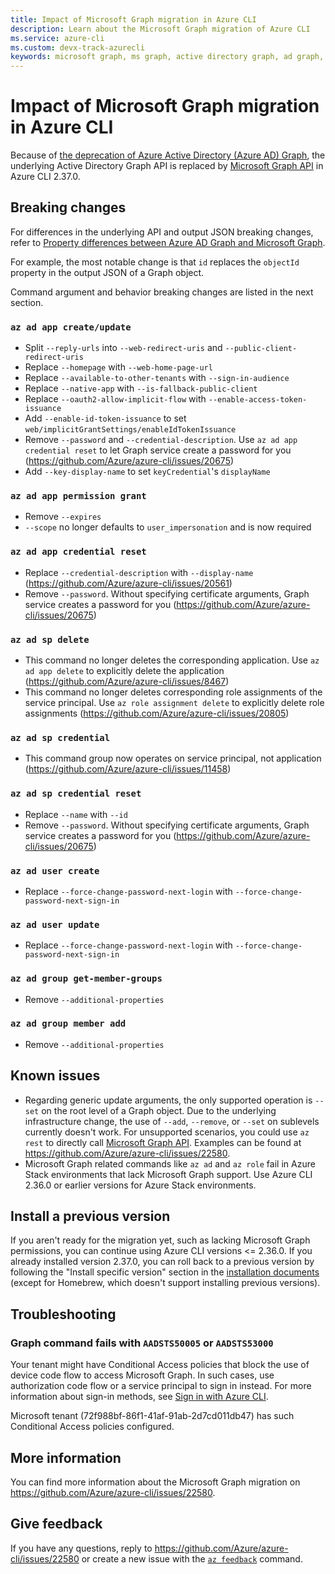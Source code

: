 ```yaml
---
title: Impact of Microsoft Graph migration in Azure CLI
description: Learn about the Microsoft Graph migration of Azure CLI
ms.service: azure-cli
ms.custom: devx-track-azurecli
keywords: microsoft graph, ms graph, active directory graph, ad graph, azure cli 
---
```


# Impact of Microsoft Graph migration in Azure CLI 

Because of [the deprecation of Azure Active Directory (Azure AD) Graph][04], the underlying Active
Directory Graph API is replaced by [Microsoft Graph API][03] in Azure CLI 2.37.0.

## Breaking changes

For differences in the underlying API and output JSON breaking changes, refer to
[Property differences between Azure AD Graph and Microsoft Graph][05].

For example, the most notable change is that `id` replaces the `objectId` property in the output
JSON of a Graph object.

Command argument and behavior breaking changes are listed in the next section.

### `az ad app create/update`

- Split `--reply-urls` into `--web-redirect-uris` and `--public-client-redirect-uris`
- Replace `--homepage` with `--web-home-page-url`
- Replace `--available-to-other-tenants` with `--sign-in-audience`
- Replace `--native-app` with `--is-fallback-public-client`
- Replace `--oauth2-allow-implicit-flow` with `--enable-access-token-issuance`
- Add `--enable-id-token-issuance` to set `web/implicitGrantSettings/enableIdTokenIssuance`
- Remove `--password` and `--credential-description`. Use `az ad app credential reset` to let Graph
  service create a password for you (https://github.com/Azure/azure-cli/issues/20675)
- Add `--key-display-name` to set `keyCredential`'s `displayName`

### `az ad app permission grant`

- Remove `--expires`
- `--scope` no longer defaults to `user_impersonation` and is now required

### `az ad app credential reset`

- Replace `--credential-description` with `--display-name`
  (https://github.com/Azure/azure-cli/issues/20561)
- Remove `--password`. Without specifying certificate arguments, Graph service creates a password
  for you (https://github.com/Azure/azure-cli/issues/20675)

### `az ad sp delete`

- This command no longer deletes the corresponding application. Use `az ad app delete` to explicitly
  delete the application (https://github.com/Azure/azure-cli/issues/8467)
- This command no longer deletes corresponding role assignments of the service principal. Use
  `az role assignment delete` to explicitly delete role assignments
  (https://github.com/Azure/azure-cli/issues/20805)

### `az ad sp credential`

- This command group now operates on service principal, not application
  (https://github.com/Azure/azure-cli/issues/11458)

### `az ad sp credential reset`

- Replace `--name` with `--id`
- Remove `--password`. Without specifying certificate arguments, Graph service creates a password
  for you (https://github.com/Azure/azure-cli/issues/20675)

### `az ad user create`

- Replace `--force-change-password-next-login` with `--force-change-password-next-sign-in`

### `az ad user update`

- Replace `--force-change-password-next-login` with `--force-change-password-next-sign-in`

### `az ad group get-member-groups`

- Remove `--additional-properties`

### `az ad group member add`

- Remove `--additional-properties`

## Known issues

- Regarding generic update arguments, the only supported operation is `--set` on the root level of a
  Graph object. Due to the underlying infrastructure change, the use of `--add`, `--remove`, or
  `--set` on sublevels currently doesn't work. For unsupported scenarios, you could use `az rest` to
  directly call [Microsoft Graph API][03]. Examples can be found at
  https://github.com/Azure/azure-cli/issues/22580.
- Microsoft Graph related commands like `az ad` and `az role` fail in Azure Stack environments that
  lack Microsoft Graph support. Use Azure CLI 2.36.0 or earlier versions for Azure Stack
  environments.

## Install a previous version

If you aren't ready for the migration yet, such as lacking Microsoft Graph permissions, you can
continue using Azure CLI versions <= 2.36.0. If you already installed version 2.37.0, you can roll
back to a previous version by following the "Install specific version" section in the
[installation documents][01] (except for Homebrew, which doesn't support installing previous
versions).

## Troubleshooting

### Graph command fails with `AADSTS50005` or `AADSTS53000`

Your tenant might have Conditional Access policies that block the use of device code flow to access
Microsoft Graph. In such cases, use authorization code flow or a service principal to sign in
instead. For more information about sign-in methods, see [Sign in with Azure CLI][06].

Microsoft tenant (72f988bf-86f1-41af-91ab-2d7cd011db47) has such Conditional Access policies
configured.

## More information

You can find more information about the Microsoft Graph migration on
https://github.com/Azure/azure-cli/issues/22580.

## Give feedback

If you have any questions, reply to https://github.com/Azure/azure-cli/issues/22580 or create a new
issue with the [`az feedback`][02] command.

<!-- link references -->

[01]: ./install-azure-cli.md
[02]: /cli/azure/reference-index#az-feedback
[03]: /graph/api/overview
[04]: /graph/migrate-azure-ad-graph-overview
[05]: /graph/migrate-azure-ad-graph-property-differences
[06]: authenticate-azure-cli.md
